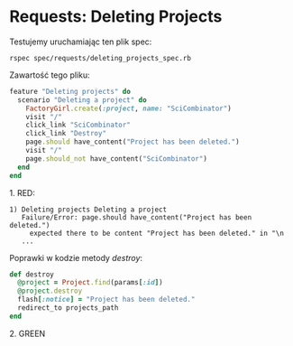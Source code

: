 # Requests: Deleting Projects

Testujemy uruchamiając ten plik spec:

    rspec spec/requests/deleting_projects_spec.rb

Zawartość tego pliku:

```ruby
feature "Deleting projects" do
  scenario "Deleting a project" do
    FactoryGirl.create(:project, name: "SciCombinator")
    visit "/"
    click_link "SciCombinator"
    click_link "Destroy"
    page.should have_content("Project has been deleted.")
    visit "/"
    page.should_not have_content("SciCombinator")
  end
end
```

1\. RED:

    1) Deleting projects Deleting a project
       Failure/Error: page.should have_content("Project has been deleted.")
         expected there to be content "Project has been deleted." in "\n
       ...

Poprawki w kodzie metody *destroy*:

```ruby
def destroy
  @project = Project.find(params[:id])
  @project.destroy
  flash[:notice] = "Project has been deleted."
  redirect_to projects_path
end
```

2\. GREEN
